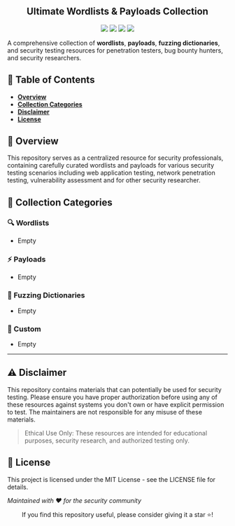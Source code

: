 <div align="center">

<h2>Ultimate Wordlists & Payloads Collection</h2>

</div>


<div align="center">

<img src="https://img.shields.io/github/license/unknown-bd/Word-Lists">
<img src="https://img.shields.io/github/last-commit/unknown-bd/Word-Lists">
<img src="https://img.shields.io/github/contributors/unknown-bd/Word-Lists">
<img src="https://img.shields.io/github/repo-size/unknown-bd/Word-Lists">

</div>

A comprehensive collection of **wordlists**, **payloads**, **fuzzing dictionaries**, and security testing resources for penetration testers, bug bounty hunters, and security researchers.

<h2> 📑 Table of Contents </h2>

- [**Overview**](#-overviewoverview)
- [**Collection Categories**](#-collection-categories)
- [**Disclaimer**](#️-disclaimer)
- [**License**](#-license)


<h2 id="overview">

## 📖 Overview

</h2>
This repository serves as a centralized resource for security professionals, containing carefully curated wordlists and payloads for various security testing scenarios including web application testing, network penetration testing, vulnerability assessment and for other security researcher.

<h2 id="category">

## 📁 Collection Categories

</h2>

### 🔍 Wordlists
- Empty

### ⚡ Payloads
- Empty

### 🎯 Fuzzing Dictionaries
- Empty

### 🔧 Custom
- Empty

---
<h2 id="disclaimer">

## ⚠️ Disclaimer

</h2>

This repository contains materials that can potentially be used for security testing. Please ensure you have proper authorization before using any of these resources against systems you don't own or have explicit permission to test. The maintainers are not responsible for any misuse of these materials.

> Ethical Use Only: These resources are intended for educational purposes, security research, and authorized testing only.

<h2 id="license">

## 📜 License

</h2>

This project is licensed under the MIT License - see the LICENSE file for details.

*Maintained with ❤️ for the security community*

<div align="center">

If you find this repository useful, please consider giving it a star ⭐!

</div>







